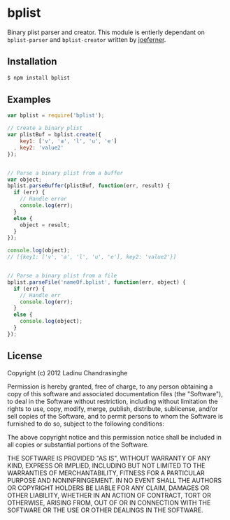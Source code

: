 bplist
=============
Binary plist parser and creator. This module is entierly dependant on `bplist-parser` and `bplist-creator` written by [joeferner](https://github.com/joeferner).

## Installation

```bash
$ npm install bplist
```

## Examples

```javascript
var bplist = require('bplist');

// Create a binary plist
var plistBuf = bplist.create({
    key1: ['v', 'a', 'l', 'u', 'e']
  , key2: 'value2'
});


// Parse a binary plist from a buffer
var object;
bplist.parseBuffer(plistBuf, function(err, result) {
  if (err) {
    // Handle error
    console.log(err);
  }
  else {
    object = result;
  }
});

console.log(object);
// [{key1: ['v', 'a', 'l', 'u', 'e'], key2: 'value2'}]


// Parse a binary plist from a file
bplist.parseFile('nameOf.bplist', function(err, object) {
  if (err) {
    // Handle err
    console.log(err);
  }
  else {
    console.log(object);
  }
});
```

## License
Copyright (c) 2012 Ladinu Chandrasinghe

Permission is hereby granted, free of charge, to any person obtaining a copy of this software and associated documentation files (the "Software"), to deal in the Software without restriction, including without limitation the rights to use, copy, modify, merge, publish, distribute, sublicense, and/or sell copies of the Software, and to permit persons to whom the Software is furnished to do so, subject to the following conditions:

The above copyright notice and this permission notice shall be included in all copies or substantial portions of the Software.

THE SOFTWARE IS PROVIDED "AS IS", WITHOUT WARRANTY OF ANY KIND, EXPRESS OR IMPLIED, INCLUDING BUT NOT LIMITED TO THE WARRANTIES OF MERCHANTABILITY, FITNESS FOR A PARTICULAR PURPOSE AND NONINFRINGEMENT. IN NO EVENT SHALL THE AUTHORS OR COPYRIGHT HOLDERS BE LIABLE FOR ANY CLAIM, DAMAGES OR OTHER LIABILITY, WHETHER IN AN ACTION OF CONTRACT, TORT OR OTHERWISE, ARISING FROM, OUT OF OR IN CONNECTION WITH THE SOFTWARE OR THE USE OR OTHER DEALINGS IN THE SOFTWARE.

